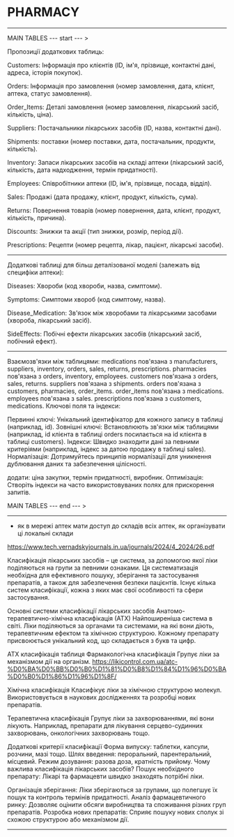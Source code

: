 # PHARMACY

-----------------------------------------------------------

MAIN TABLES --- start --- >

Пропозиції додаткових таблиць:

Customers: Інформація про клієнтів
    (ID, ім'я, 
    прізвище, 
    контактні дані,
    адреса,
    історія покупок).

Orders: Інформація про замовлення
    (номер замовлення, 
    дата,
    клієнт, 
    аптека, 
    статус замовлення).

Order_Items:
    Деталі замовлення 
    (номер замовлення,
    лікарський засіб, 
    кількість, ціна).

Suppliers:
    Постачальники лікарських засобів 
    (ID,
    назва, 
    контактні дані).

Shipments:  поставки 
    (номер поставки,
    дата,
    постачальник,
    продукти,
    кількість).

Inventory: 
    Запаси лікарських засобів на складі аптеки (лікарський засіб, кількість, дата надходження, термін придатності).

Employees:
    Співробітники аптеки 
    (ID, 
    ім'я, 
    прізвище,
    посада,
    відділ).

Sales: 
    Продажі (дата продажу, клієнт, продукт, кількість, сума).

Returns: 
    Повернення товарів (номер повернення, дата, клієнт, продукт, кількість, причина).

Discounts:
    Знижки та акції (тип знижки, розмір, період дії).

Prescriptions:
    Рецепти (номер рецепта, лікар, пацієнт, лікарські засоби).

-------------
Додаткові таблиці для більш деталізованої моделі (залежать від специфіки аптеки):

Diseases: Хвороби 
    (код хвороби, 
    назва, 
    симптоми).

Symptoms: Симптоми хвороб 
    (код симптому,
    назва).

Disease_Medication: Зв'язок між хворобами та лікарськими засобами (хвороба, лікарський засіб).

SideEffects: Побічні ефекти лікарських засобів (лікарський засіб, побічний ефект).

--------------

Взаємозв'язки між таблицями:
medications пов'язана з manufacturers, suppliers, inventory, orders, sales, returns, prescriptions.
pharmacies пов'язана з orders, inventory, employees.
customers пов'язана з orders, sales, returns.
suppliers пов'язана з shipments.
orders пов'язана з customers, pharmacies, order_items.
order_items пов'язана з medications.
employees пов'язана з sales.
prescriptions пов'язана з customers, medications.
Ключові поля та індекси:

Первинні ключі: Унікальний ідентифікатор для кожного запису в таблиці (наприклад, id).
Зовнішні ключі: Встановлюють зв'язки між таблицями (наприклад, id клієнта в таблиці orders посилається на id клієнта в таблиці customers).
Індекси: Швидко знаходити дані за певними критеріями (наприклад, індекс за датою продажу в таблиці sales).
Нормалізація:
Дотримуйтесь принципів нормалізації для уникнення дублювання даних та забезпечення цілісності.

додати: ціна закупки, термін придатності, виробник. 
Оптимізація: Створіть індекси на часто використовуваних полях для прискорення запитів.

MAIN TABLES --- end --- >

---------------------------------------------------------------

- як в мережі аптек мати доступ до складів всіх аптек, як організувати ці локальні склади

https://www.tech.vernadskyjournals.in.ua/journals/2024/4_2024/26.pdf

Класифікація лікарських засобів – це система, за допомогою якої ліки поділяються на групи за певними ознаками.
Ця систематизація необхідна для ефективного пошуку, зберігання та застосування препаратів,
а також для забезпечення безпеки пацієнтів.
Існує кілька систем класифікації, кожна з яких має свої особливості та сфери застосування.

Основні системи класифікації лікарських засобів
Анатомо-терапевтично-хімічна класифікація (АТХ)
Найпоширеніша система в світі.
 Ліки поділяються за органами та системами, на які вони діють,
 терапевтичним ефектом та хімічною структурою.
 Кожному препарату присвоюється унікальний код, що складається з букв та цифр.

АТХ класифікація таблиця
Фармакологічна класифікація
Групує ліки за механізмом дії на організм.
https://likicontrol.com.ua/atc-%D0%BA%D0%BB%D0%B0%D1%81%D0%B8%D1%84%D1%96%D0%BA%D0%B0%D1%86%D1%96%D1%8F/

Хімічна класифікація
    Класифікує ліки за хімічною структурою молекул.
    Використовується в наукових дослідженнях та розробці нових препаратів.

Терапевтична класифікація
    Групує ліки за захворюваннями, які вони лікують.
    Наприклад, препарати для лікування серцево-судинних захворювань, онкологічних захворювань тощо.

Додаткові критерії класифікації
    Форма випуску: таблетки, капсули, розчини, мазі тощо.
    Шлях введення: пероральний, парентеральний, місцевий.
    Режим дозування: разова доза, кратність прийому.
    Чому важлива класифікація лікарських засобів?
    Пошук необхідного препарату: Лікарі та фармацевти швидко знаходять потрібні ліки.

Організація зберігання: Ліки зберігаються за групами, що полегшує їх пошук та контроль термінів придатності.
    Аналіз фармацевтичного ринку: Дозволяє оцінити обсяги виробництва та споживання різних груп препаратів.
    Розробка нових препаратів: Сприяє пошуку нових сполук зі схожою структурою або механізмом дії.

----------------------------